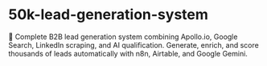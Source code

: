 # 50k-lead-generation-system
🎯 Complete B2B lead generation system combining Apollo.io, Google Search, LinkedIn scraping, and AI qualification. Generate, enrich, and score thousands of leads automatically with n8n, Airtable, and Google Gemini.
